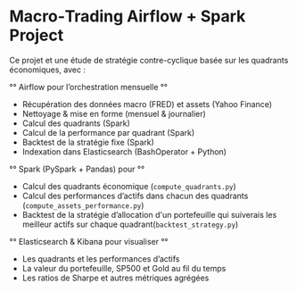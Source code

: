 # Macro‐Trading Airflow + Spark Project

Ce projet et une étude de stratégie contre-cyclique basée sur les quadrants économiques, avec :

°° Airflow pour l’orchestration mensuelle °°
  - Récupération des données macro (FRED) et assets (Yahoo Finance)
  - Nettoyage & mise en forme (mensuel & journalier)
  - Calcul des quadrants (Spark)
  - Calcul de la performance par quadrant (Spark)
  - Backtest de la stratégie fixe (Spark)
  - Indexation dans Elasticsearch (BashOperator + Python)

°° Spark (PySpark + Pandas) pour °°
  - Calcul des quadrants économique  (`compute_quadrants.py`)
  - Calcul des performances d’actifs dans chacun des quadrants  (`compute_assets_performance.py`)
  - Backtest de la stratégie d’allocation d'un portefeuille qui suiverais les meilleur actifs sur chaque quadrant(`backtest_strategy.py`)

°° Elasticsearch & Kibana pour visualiser °°
  - Les quadrants et les performances d’actifs
  - La valeur du portefeuille, SP500 et Gold au fil du temps  
  - Les ratios de Sharpe et autres métriques agrégées
